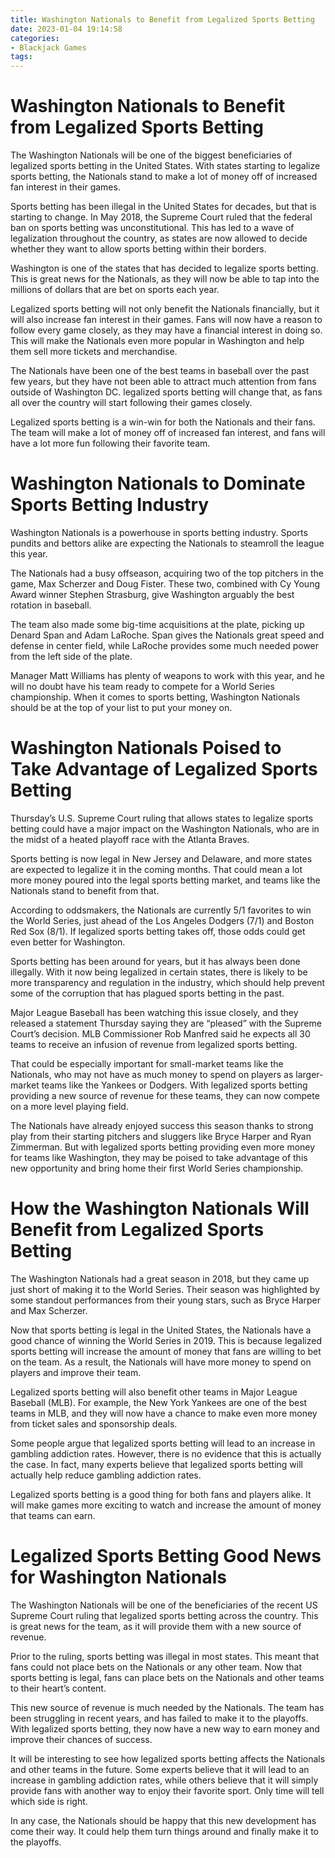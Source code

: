 ```yaml
---
title: Washington Nationals to Benefit from Legalized Sports Betting 
date: 2023-01-04 19:14:58
categories:
- Blackjack Games
tags:
---
```



#  Washington Nationals to Benefit from Legalized Sports Betting 

The Washington Nationals will be one of the biggest beneficiaries of legalized sports betting in the United States. With states starting to legalize sports betting, the Nationals stand to make a lot of money off of increased fan interest in their games.

Sports betting has been illegal in the United States for decades, but that is starting to change. In May 2018, the Supreme Court ruled that the federal ban on sports betting was unconstitutional. This has led to a wave of legalization throughout the country, as states are now allowed to decide whether they want to allow sports betting within their borders.

Washington is one of the states that has decided to legalize sports betting. This is great news for the Nationals, as they will now be able to tap into the millions of dollars that are bet on sports each year.

Legalized sports betting will not only benefit the Nationals financially, but it will also increase fan interest in their games. Fans will now have a reason to follow every game closely, as they may have a financial interest in doing so. This will make the Nationals even more popular in Washington and help them sell more tickets and merchandise.

The Nationals have been one of the best teams in baseball over the past few years, but they have not been able to attract much attention from fans outside of Washington DC. legalized sports betting will change that, as fans all over the country will start following their games closely.

 Legalized sports betting is a win-win for both the Nationals and their fans. The team will make a lot of money off of increased fan interest, and fans will have a lot more fun following their favorite team.

#  Washington Nationals to Dominate Sports Betting Industry 

Washington Nationals is a powerhouse in sports betting industry. Sports pundits and bettors alike are expecting the Nationals to steamroll the league this year.

The Nationals had a busy offseason, acquiring two of the top pitchers in the game, Max Scherzer and Doug Fister. These two, combined with Cy Young Award winner Stephen Strasburg, give Washington arguably the best rotation in baseball.

The team also made some big-time acquisitions at the plate, picking up Denard Span and Adam LaRoche. Span gives the Nationals great speed and defense in center field, while LaRoche provides some much needed power from the left side of the plate.

Manager Matt Williams has plenty of weapons to work with this year, and he will no doubt have his team ready to compete for a World Series championship. When it comes to sports betting, Washington Nationals should be at the top of your list to put your money on.

#  Washington Nationals Poised to Take Advantage of Legalized Sports Betting 

Thursday’s U.S. Supreme Court ruling that allows states to legalize sports betting could have a major impact on the Washington Nationals, who are in the midst of a heated playoff race with the Atlanta Braves.

Sports betting is now legal in New Jersey and Delaware, and more states are expected to legalize it in the coming months. That could mean a lot more money poured into the legal sports betting market, and teams like the Nationals stand to benefit from that.

According to oddsmakers, the Nationals are currently 5/1 favorites to win the World Series, just ahead of the Los Angeles Dodgers (7/1) and Boston Red Sox (8/1). If legalized sports betting takes off, those odds could get even better for Washington.

Sports betting has been around for years, but it has always been done illegally. With it now being legalized in certain states, there is likely to be more transparency and regulation in the industry, which should help prevent some of the corruption that has plagued sports betting in the past.

Major League Baseball has been watching this issue closely, and they released a statement Thursday saying they are “pleased” with the Supreme Court’s decision. MLB Commissioner Rob Manfred said he expects all 30 teams to receive an infusion of revenue from legalized sports betting.

That could be especially important for small-market teams like the Nationals, who may not have as much money to spend on players as larger-market teams like the Yankees or Dodgers. With legalized sports betting providing a new source of revenue for these teams, they can now compete on a more level playing field.

The Nationals have already enjoyed success this season thanks to strong play from their starting pitchers and sluggers like Bryce Harper and Ryan Zimmerman. But with legalized sports betting providing even more money for teams like Washington, they may be poised to take advantage of this new opportunity and bring home their first World Series championship.

#  How the Washington Nationals Will Benefit from Legalized Sports Betting 

The Washington Nationals had a great season in 2018, but they came up just short of making it to the World Series. Their season was highlighted by some standout performances from their young stars, such as Bryce Harper and Max Scherzer.

Now that sports betting is legal in the United States, the Nationals have a good chance of winning the World Series in 2019. This is because legalized sports betting will increase the amount of money that fans are willing to bet on the team. As a result, the Nationals will have more money to spend on players and improve their team.

Legalized sports betting will also benefit other teams in Major League Baseball (MLB). For example, the New York Yankees are one of the best teams in MLB, and they will now have a chance to make even more money from ticket sales and sponsorship deals.

Some people argue that legalized sports betting will lead to an increase in gambling addiction rates. However, there is no evidence that this is actually the case. In fact, many experts believe that legalized sports betting will actually help reduce gambling addiction rates.

Legalized sports betting is a good thing for both fans and players alike. It will make games more exciting to watch and increase the amount of money that teams can earn.

#  Legalized Sports Betting Good News for Washington Nationals

The Washington Nationals will be one of the beneficiaries of the recent US Supreme Court ruling that legalized sports betting across the country. This is great news for the team, as it will provide them with a new source of revenue.

Prior to the ruling, sports betting was illegal in most states. This meant that fans could not place bets on the Nationals or any other team. Now that sports betting is legal, fans can place bets on the Nationals and other teams to their heart’s content.

This new source of revenue is much needed by the Nationals. The team has been struggling in recent years, and has failed to make it to the playoffs. With legalized sports betting, they now have a new way to earn money and improve their chances of success.

It will be interesting to see how legalized sports betting affects the Nationals and other teams in the future. Some experts believe that it will lead to an increase in gambling addiction rates, while others believe that it will simply provide fans with another way to enjoy their favorite sport. Only time will tell which side is right.

In any case, the Nationals should be happy that this new development has come their way. It could help them turn things around and finally make it to the playoffs.